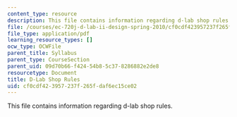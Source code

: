 ```yaml
---
content_type: resource
description: This file contains information regarding d-lab shop rules.
file: /courses/ec-720j-d-lab-ii-design-spring-2010/cf0cdf423957237f265fdaf6ec15ce02_MITEC_720JS10_SyllShop.pdf
file_type: application/pdf
learning_resource_types: []
ocw_type: OCWFile
parent_title: Syllabus
parent_type: CourseSection
parent_uid: 09d70b66-f424-54b8-5c37-8286882e2de8
resourcetype: Document
title: D-Lab Shop Rules
uid: cf0cdf42-3957-237f-265f-daf6ec15ce02
---
```

This file contains information regarding d-lab shop rules.
